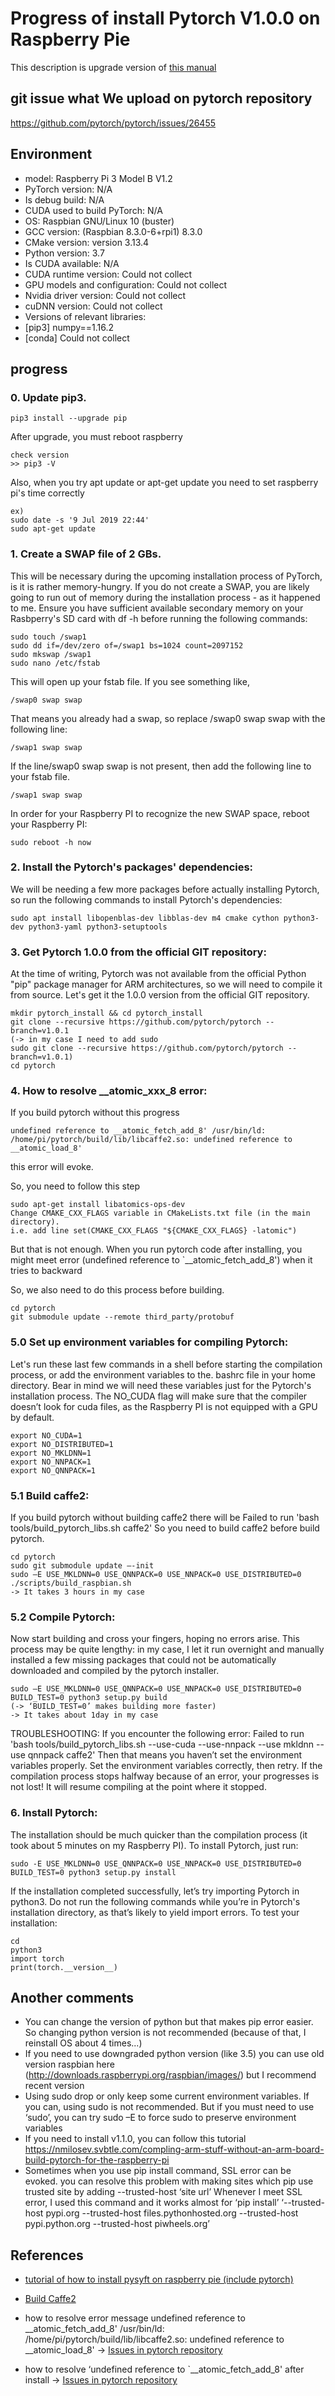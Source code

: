 # Progress of install Pytorch V1.0.0 on Raspberry Pie
This description is upgrade version of [this manual](https://blog.openmined.org/federated-learning-of-a-rnn-on-raspberry-pis/)

## git issue what We upload on pytorch repository
https://github.com/pytorch/pytorch/issues/26455

## Environment
* model: Raspberry Pi 3 Model B V1.2
* PyTorch version: N/A
* Is debug build: N/A
* CUDA used to build PyTorch: N/A
* OS: Raspbian GNU/Linux 10 (buster)
* GCC version: (Raspbian 8.3.0-6+rpi1) 8.3.0
* CMake version: version 3.13.4
* Python version: 3.7
* Is CUDA available: N/A
* CUDA runtime version: Could not collect
* GPU models and configuration: Could not collect
* Nvidia driver version: Could not collect
* cuDNN version: Could not collect
* Versions of relevant libraries:
* [pip3] numpy==1.16.2
* [conda] Could not collect

## progress

### 0. Update pip3.
```
pip3 install --upgrade pip
```
After upgrade, you must reboot raspberry
```
check version
>> pip3 -V
```
Also, when you try apt update or apt-get update you need to set raspberry pi's time correctly
```
ex)
sudo date -s '9 Jul 2019 22:44'
sudo apt-get update
```

### 1. Create a SWAP file of 2 GBs. 
This will be necessary during the upcoming installation process of PyTorch, is it is rather memory-hungry. If you do not create a SWAP, you are likely going to run out of memory during the installation process - as it happened to me. Ensure you have sufficient available secondary memory on your Rasbperry's SD card with df -h before running the following commands:

```
sudo touch /swap1
sudo dd if=/dev/zero of=/swap1 bs=1024 count=2097152
sudo mkswap /swap1
sudo nano /etc/fstab
```

This will open up your fstab file. If you see something like,
```
/swap0 swap swap
```
That means you already had a swap,  so replace /swap0 swap swap with the following line:
```
/swap1 swap swap
```
If the line/swap0 swap swap is not present, then add the following line to your fstab file.
```
/swap1 swap swap
```
In order for your Raspberry PI to recognize the new SWAP space, reboot your Raspberry PI:
```
sudo reboot -h now
```

### 2. Install the Pytorch's packages' dependencies: 
We will be needing a few more packages before actually installing Pytorch, so run the following commands to install Pytorch's dependencies:

```
sudo apt install libopenblas-dev libblas-dev m4 cmake cython python3-dev python3-yaml python3-setuptools
```

### 3. Get Pytorch 1.0.0 from the official GIT repository: 
At the time of writing, Pytorch was not available from the official Python "pip" package manager for ARM architectures, so we will need to compile it from source. Let's get it the 1.0.0 version from the official GIT repository.
```
mkdir pytorch_install && cd pytorch_install
git clone --recursive https://github.com/pytorch/pytorch --branch=v1.0.1
(-> in my case I need to add sudo
sudo git clone --recursive https://github.com/pytorch/pytorch --branch=v1.0.1)
cd pytorch
```

### 4. How to resolve __atomic_xxx_8 error: 
If you build pytorch without this progress 
```
undefined reference to __atomic_fetch_add_8' /usr/bin/ld: /home/pi/pytorch/build/lib/libcaffe2.so: undefined reference to __atomic_load_8'
```
this error will evoke.

So, you need to follow this step
```
sudo apt-get install libatomics-ops-dev
Change CMAKE_CXX_FLAGS variable in CMakeLists.txt file (in the main directory). 
i.e. add line set(CMAKE_CXX_FLAGS "${CMAKE_CXX_FLAGS} -latomic")
```
But that is not enough. 
When you run pytorch code after installing, 
you might meet error (undefined reference to `__atomic_fetch_add_8') when it tries to backward

So, we also need to do this process before building. 
```
cd pytorch
git submodule update --remote third_party/protobuf
```

### 5.0 Set up environment variables for compiling Pytorch: 
Let's run these last few commands in a shell before starting the compilation process, or add the environment variables to the. bashrc file in your home directory. Bear in mind we will need these variables just for the Pytorch's installation process. The NO_CUDA flag will make sure that the compiler doesn’t look for cuda files, as the Raspberry PI is not equipped with a GPU by default.
```
export NO_CUDA=1
export NO_DISTRIBUTED=1
export NO_MKLDNN=1 
export NO_NNPACK=1
export NO_QNNPACK=1
```
### 5.1 Build caffe2: 
If you build pytorch without building caffe2 
there will be Failed to run 'bash tools/build_pytorch_libs.sh caffe2'
So you need to build caffe2 before build pytorch.

```
cd pytorch
sudo git submodule update –-init
sudo –E USE_MKLDNN=0 USE_QNNPACK=0 USE_NNPACK=0 USE_DISTRIBUTED=0 ./scripts/build_raspbian.sh
-> It takes 3 hours in my case
```

### 5.2 Compile Pytorch: 
Now start building and cross your fingers, hoping no errors arise. This process may be quite lengthy: in my case, I let it run overnight and manually installed a few missing packages that could not be automatically downloaded and compiled by the pytorch installer.

```
sudo –E USE_MKLDNN=0 USE_QNNPACK=0 USE_NNPACK=0 USE_DISTRIBUTED=0 BUILD_TEST=0 python3 setup.py build
(-> ‘BUILD_TEST=0’ makes building more faster) 
-> It takes about 1day in my case
```

TROUBLESHOOTING: If you encounter the following error:
Failed to run 'bash tools/build_pytorch_libs.sh --use-cuda --use-nnpack --use mkldnn --use qnnpack caffe2'
Then that means you haven’t set the environment variables properly. Set the environment variables correctly, then retry.
If the compilation process stops halfway because of an error, your progresses is not lost! It will resume compiling at the point where it stopped.

### 6. Install Pytorch: 
The installation should be much quicker than the compilation process (it took about 5 minutes on my Raspberry PI). To install Pytorch, just run:

```
sudo -E USE_MKLDNN=0 USE_QNNPACK=0 USE_NNPACK=0 USE_DISTRIBUTED=0 BUILD_TEST=0 python3 setup.py install
```

If the installation completed successfully, let’s try importing Pytorch in python3. Do not run the following commands while you’re in Pytorch's installation directory, as that’s likely to yield import errors. To test your installation:

```
cd 
python3
import torch
print(torch.__version__)
```

## Another comments
*	You can change the version of python but that makes pip error easier. So changing python version is not recommended (because of that, I reinstall OS about 4 times...)
*	If you need to use downgraded python version (like 3.5) you can use old version raspbian here (http://downloads.raspberrypi.org/raspbian/images/) but I recommend recent version
*	Using sudo drop or only keep some current environment variables. If you can, using sudo is not recommended. But if you must need to use ‘sudo’, you can try sudo –E to force sudo to preserve environment variables
*	If you need to install v1.1.0, you can follow this tutorial
https://nmilosev.svbtle.com/compling-arm-stuff-without-an-arm-board-build-pytorch-for-the-raspberry-pi
*	Sometimes when you use pip install command, SSL error can be evoked. you can resolve this problem with making sites which pip use trusted site by adding --trusted-host ‘site url’
Whenever I meet SSL error, I used this command and it works almost for ‘pip install’ 
‘--trusted-host pypi.org --trusted-host files.pythonhosted.org --trusted-host pypi.python.org --trusted-host piwheels.org’

## References
* [tutorial of how to install pysyft on raspberry pie (include pytorch)](https://blog.openmined.org/federated-learning-of-a-rnn-on-raspberry-pis/)

* [Build Caffe2](https://caffe2.ai/docs/getting-started.html?platform=raspbian&configuration=compile)
* how to resolve error message
undefined reference to __atomic_fetch_add_8' /usr/bin/ld: /home/pi/pytorch/build/lib/libcaffe2.so: undefined reference to __atomic_load_8' -> [Issues in pytorch repository](https://github.com/pytorch/pytorch/issues/22898)

* how to resolve ‘undefined reference to `__atomic_fetch_add_8' after install -> [Issues in pytorch repository](https://github.com/pytorch/pytorch/issues/22564)
